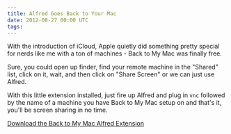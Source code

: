 ```yaml
---
title: Alfred Goes Back to Your Mac
date: 2012-08-27 00:00 UTC
tags:
---
```


With the introduction of iCloud, Apple quietly did something pretty special for nerds like me with a ton of machines - Back to My Mac was finally free.

Sure, you could open up finder, find your remote machine in the "Shared" list, click on it, wait, and then click on "Share Screen" or we can just use Alfred.

With this little extension installed, just fire up Alfred and plug in `vnc` followed by the name of a machine you have Back to My Mac setup on and that's it, you'll be screen sharing in no time.

[Download the Back to My Mac Alfred Extension](/files/vnc.alfredextension.zip)
